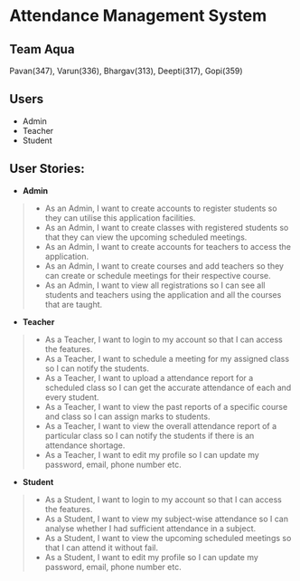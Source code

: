 # Attendance Management System
## Team Aqua

Pavan(347), Varun(336), Bhargav(313), Deepti(317), Gopi(359)

## **Users**
* Admin
* Teacher
* Student

## User Stories:
* **Admin**
>* As an Admin, I want to create accounts to register students so they can utilise this application facilities.
>* As an Admin, I want to create classes with registered students so that they can view the upcoming scheduled meetings.
>* As an Admin, I want to create accounts for teachers to access the application.
>* As an Admin, I want to create courses and add teachers so they can create or schedule meetings for their respective course.
>* As an Admin, I want to view all registrations so I can see all students and teachers using the application and all the courses that are taught.
* **Teacher**
>* As a Teacher, I want to login to my account so that I can access the features.
>* As a Teacher, I want to schedule a meeting for my assigned class so I can notify the students.
>* As a Teacher, I want to upload a attendance report for a scheduled class so I can get the accurate attendance of each and every student.
>* As a Teacher, I want to view the past reports of a specific course and class so I can assign marks to students.
>* As a Teacher, I want to view the overall attendance report of a particular class so I can notify the students if there is an attendance shortage.
>* As a Teacher, I want to edit my profile so I can update my password, email, phone number etc.
* **Student** 
>* As a Student, I want to login to my account so that I can access the features.
>* As a Student, I want to view my subject-wise attendance so I can analyse whether I had sufficient attendance in a subject.
>* As a Student, I want to view the upcoming scheduled meetings so that I can attend it without fail.
>* As a Student, I want to edit my profile so I can update my password, email, phone number etc.
